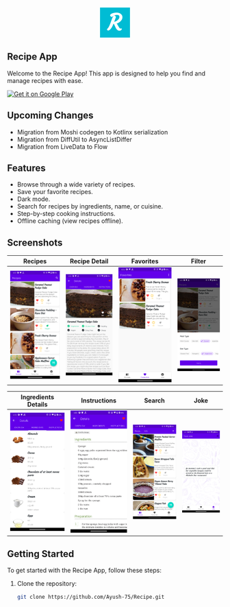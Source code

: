 <p align="center">
    <img src="fastlane/metadata/android/en-US/images/icon.png" height="70" />
</p>

## Recipe App

Welcome to the Recipe App! This app is designed to help you find and manage recipes with ease.

[<img src="https://play.google.com/intl/en_us/badges/images/generic/en_badge_web_generic.png" alt="Get it on Google Play" height="70"/>](https://play.google.com/store/apps/details?id=com.labs.recipe)

## Upcoming Changes
- Migration from Moshi codegen to Kotlinx serialization
- Migration from DiffUtil to AsyncListDiffer
- Migration from LiveData to Flow

## Features

- Browse through a wide variety of recipes.
- Save your favorite recipes.
- Dark mode.
- Search for recipes by ingredients, name, or cuisine.
- Step-by-step cooking instructions.
- Offline caching (view recipes offline).

## Screenshots
|   Recipes   |   Recipe Detail   |   Favorites   |   Filter   |
|---|---|---|---|
| <img src="screenshots/Recipes.png" width="100%"/> | <img src="screenshots/details.png" width="100%"/> | <img src="screenshots/favorites.png" width="100%"/> | <img src="screenshots/filter.png" width="100%"/> | 

|   Ingredients Details   |   Instructions   |   Search   |   Joke   |
|---|---|---|---|
| <img src="screenshots/ingrediants_details.png" width="100%"/> | <img src="screenshots/instructions.png" width="100%"/> | <img src="screenshots/search.png" width="100%"/> | <img src="screenshots/joke.png" width="100%"/> |

## Getting Started

To get started with the Recipe App, follow these steps:

1. Clone the repository:
   ```sh
   git clone https://github.com/Ayush-75/Recipe.git
